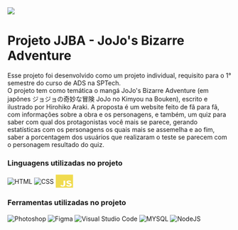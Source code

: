 <img src="https://jojowarudo.files.wordpress.com/2014/11/cropped-jojowarudoheader.png">

<h1> Projeto JJBA - JoJo's Bizarre Adventure</h1>
Esse projeto foi desenvolvido como um projeto individual, requisito para o 1° semestre do curso de ADS na SPTech. <br>
O projeto tem como temática o mangá JoJo's Bizarre Adventure (em japônes ジョジョの奇妙な冒険 JoJo no Kimyou na Bouken), escrito e ilustrado por Hirohiko Araki. A proposta é um website feito de fã para fã, com informações sobre a obra e os personagens, e também, um quiz para saber com qual dos protagonistas você mais se parece, gerando estatísticas com os personagens os quais mais se assemelha e ao fim, saber a porcentagem dos usuários que realizaram o teste se parecem com o personagem resultado do quiz.

<div>
  <h3> Linguagens utilizadas no projeto </h3>
  <img align="center" alt="HTML" alt="HTML" height="30" width="40" src="https://cdn.jsdelivr.net/gh/devicons/devicon/icons/html5/html5-original.svg">
  <img align="center" alt="CSS" alt="CSS" height="30" width="40" src="https://cdn.jsdelivr.net/gh/devicons/devicon/icons/c/c-original.svg">
  <img align="center" alt="JavaScript" height="30" width="40" src="https://raw.githubusercontent.com/devicons/devicon/master/icons/javascript/javascript-plain.svg">
</fiv>

<div>
  <h3> Ferramentas utilizadas no projeto </h3>
  <img align="center" alt="Photoshop" height="30" width="40" src="https://cdn.jsdelivr.net/gh/devicons/devicon/icons/photoshop/photoshop-line.svg">
  <img align="center" alt="Figma" height="30" width="30" src="https://cdn.jsdelivr.net/gh/devicons/devicon/icons/figma/figma-original.svg">
  <img align="center" alt="Visual Studio Code" height="40" width="40" src="https://cdn.jsdelivr.net/gh/devicons/devicon/icons/vscode/vscode-original.svg">
  <img align="center" alt="MYSQL" height="50" width="50" src="https://cdn.jsdelivr.net/gh/devicons/devicon/icons/mysql/mysql-original-wordmark.svg">
  <img align="center" alt="NodeJS" height="40" width="40" src="https://cdn.jsdelivr.net/gh/devicons/devicon/icons/nodejs/nodejs-original.svg">
          
          
</div>
